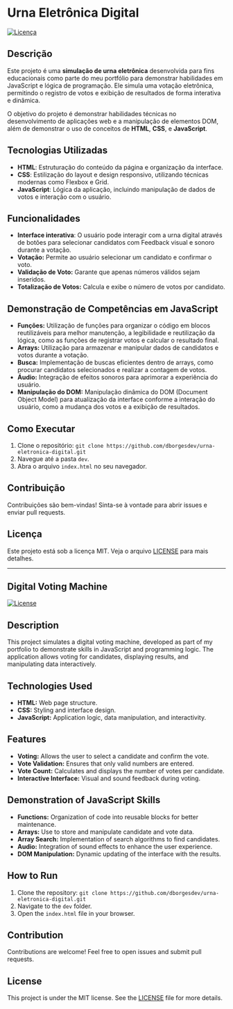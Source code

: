 # Urna Eletrônica Digital

[![Licença](https://img.shields.io/badge/licence-MIT-blue)](LICENSE)

## Descrição

Este projeto é uma **simulação de urna eletrônica** desenvolvida para fins educacionais como parte do meu portfólio para demonstrar habilidades em JavaScript e lógica de programação. Ele simula uma votação eletrônica, permitindo o registro de votos e exibição de resultados de forma interativa e dinâmica. 

O objetivo do projeto é demonstrar habilidades técnicas no desenvolvimento de aplicações web e a manipulação de elementos DOM, além de demonstrar o uso de conceitos de **HTML**, **CSS**, e **JavaScript**.

## Tecnologias Utilizadas

* **HTML**: Estruturação do conteúdo da página e organização da interface.
* **CSS**: Estilização do layout e design responsivo, utilizando técnicas modernas como Flexbox e Grid.
* **JavaScript**: Lógica da aplicação, incluindo manipulação de dados de votos e interação com o usuário.

## Funcionalidades

* **Interface interativa**: O usuário pode interagir com a urna digital através de botões para selecionar candidatos com Feedback visual e sonoro durante a votação.
*   **Votação:** Permite ao usuário selecionar um candidato e confirmar o voto.
*   **Validação de Voto:** Garante que apenas números válidos sejam inseridos.
*   **Totalização de Votos:** Calcula e exibe o número de votos por candidato.

## Demonstração de Competências em JavaScript

*   **Funções:** Utilização de funções para organizar o código em blocos reutilizáveis para melhor manutenção, a legibilidade e reutilização da lógica, como as funções de registrar votos e calcular o resultado final.
*   **Arrays:** Utilização para armazenar e manipular dados de candidatos e votos durante a votação.
*   **Busca:** Implementação de buscas eficientes dentro de arrays, como procurar candidatos selecionados e realizar a contagem de votos.
*   **Áudio:** Integração de efeitos sonoros para aprimorar a experiência do usuário.
*   **Manipulação do DOM:** Manipulação dinâmica do DOM (Document Object Model) para atualização da interface conforme a interação do usuário, como a mudança dos votos e a exibição de resultados.

## Como Executar

1.  Clone o repositório: `git clone https://github.com/dborgesdev/urna-eletronica-digital.git`
2.  Navegue até a pasta `dev`.
3.  Abra o arquivo `index.html` no seu navegador.

## Contribuição

Contribuições são bem-vindas! Sinta-se à vontade para abrir issues e enviar pull requests.

## Licença

Este projeto está sob a licença MIT. Veja o arquivo [LICENSE](LICENSE) para mais detalhes.

---

## Digital Voting Machine

[![License](https://img.shields.io/badge/license-MIT-blue)](LICENSE)

## Description

This project simulates a digital voting machine, developed as part of my portfolio to demonstrate skills in JavaScript and programming logic. The application allows voting for candidates, displaying results, and manipulating data interactively.

## Technologies Used

*   **HTML:** Web page structure.
*   **CSS:** Styling and interface design.
*   **JavaScript:** Application logic, data manipulation, and interactivity.

## Features

*   **Voting:** Allows the user to select a candidate and confirm the vote.
*   **Vote Validation:** Ensures that only valid numbers are entered.
*   **Vote Count:** Calculates and displays the number of votes per candidate.
*   **Interactive Interface:** Visual and sound feedback during voting.

## Demonstration of JavaScript Skills

*   **Functions:** Organization of code into reusable blocks for better maintenance.
*   **Arrays:** Use to store and manipulate candidate and vote data.
*   **Array Search:** Implementation of search algorithms to find candidates.
*   **Audio:** Integration of sound effects to enhance the user experience.
*   **DOM Manipulation:** Dynamic updating of the interface with the results.

## How to Run

1.  Clone the repository: `git clone https://github.com/dborgesdev/urna-eletronica-digital.git`
2.  Navigate to the `dev` folder.
3.  Open the `index.html` file in your browser.

## Contribution

Contributions are welcome! Feel free to open issues and submit pull requests.

## License

This project is under the MIT license. See the [LICENSE](LICENSE) file for more details.
